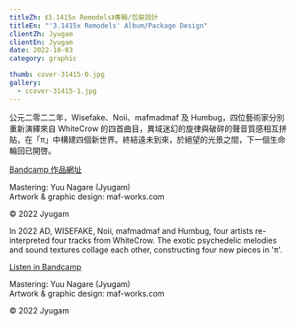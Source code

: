 ```yaml
---
titleZh: 《3​.​1415x Remodels》專輯/包裝設計
titleEn: "'3​.​1415x Remodels' Album/Package Design"
clientZh: Jyugam
clientEn: Jyugam
date: 2022-10-03
category: graphic

thumb: cover-31415-0.jpg
gallery:
  - ccover-31415-1.jpg
---
```


公元二零二二年，Wisefake、Noii、mafmadmaf 及 Humbug，四位藝術家分別重新演繹來自 WhiteCrow 的四首曲目，異域迷幻的旋律與破碎的聲音質感相互拼貼，在「π」中構建四個新世界。終結遠未到來，於絕望的光景之間，下一個生命輪回已開啓。

[Bandcamp 作品網址](https://jyugam.bandcamp.com/album/31415x-remodels)<br/>

Mastering: Yuu Nagare (Jyugam)<br/>
Artwork & graphic design: maf-works.com

© 2022 Jyugam

<!-- lang -->

In 2022 AD, WISEFAKE, Noii, mafmadmaf and Humbug, four artists re-interpreted four tracks from WhiteCrow. The exotic psychedelic melodies and sound textures collage each other, constructing four new pieces in 'π'. 

[Listen in Bandcamp](https://jyugam.bandcamp.com/album/31415x-remodels)<br/>

Mastering: Yuu Nagare (Jyugam)<br/>
Artwork & graphic design: maf-works.com

© 2022 Jyugam
